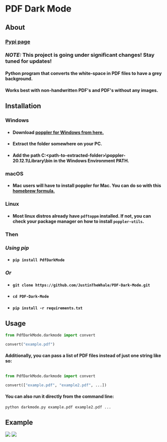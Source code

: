 # PDF Dark Mode

## About 

### [Pypi page](https://pypi.org/project/PdfDarkMode/)

### _*NOTE:*_ This project is going under significant changes! Stay tuned for updates!

#### Python program that converts the white-space in PDF files to have a grey background.
#### Works best with non-handwritten PDF's and PDF's without any images.

## Installation 
### Windows
- #### Download [poppler for Windows from here.](https://github.com/oschwartz10612/poppler-windows/releases/tag/v20.12.1-data)
- #### Extract the folder somewhere on your PC. 
- #### Add the path C:\<path-to-extracted-folder>\poppler-20.12.1\Library\bin in the Windows Environment PATH. 

### macOS
* #### Mac users will have to install poppler for Mac. You can do so with this [homebrew formula.](https://formulae.brew.sh/formula/poppler)

### Linux
* #### Most linux distros already have ```pdftoppm``` installed. If not, you can check your package manager on how to install ```poppler-utils```.

### Then
### _*Using pip*_
* #### ``` pip install PdfDarkMode ```
### _*Or*_
* #### ``` git clone https://github.com/JustinTheWhale/PDF-Dark-Mode.git ```
* #### ``` cd PDF-Dark-Mode ```
* #### ``` pip install -r requirements.txt ```


## Usage
```python
from PdfDarkMode.darkmode import convert

convert("example.pdf")
```

#### Additionally, you can pass a list of PDF files instead of just one string like so: 

```python

from PdfDarkMode.darkmode import convert

convert(["example.pdf", "example2.pdf", ...])
```

#### You can also run it directly from the command line:

```python darkmode.py example.pdf example2.pdf ...```

## Example
<img src="examples/example_input.png">
<img src="examples/example_output.png">